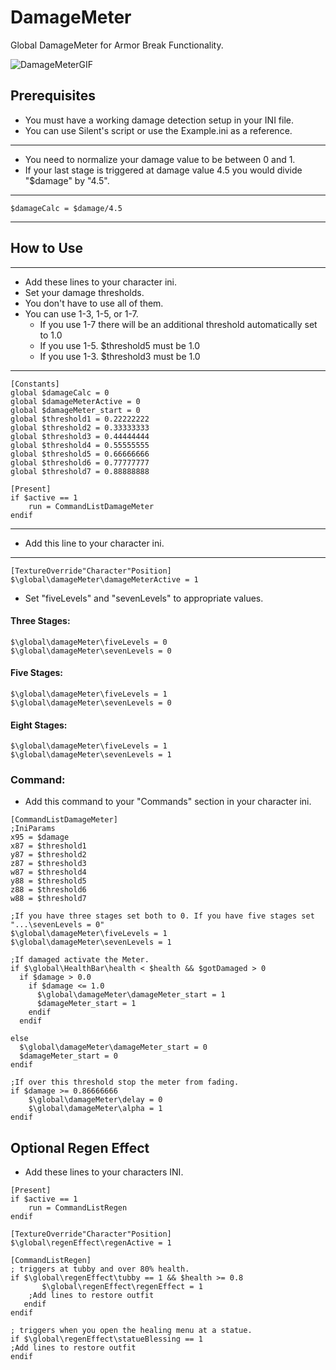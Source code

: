 
# DamageMeter
Global DamageMeter for Armor Break Functionality.

![DamageMeterGIF](https://github.com/a4happy20/DamageMeter/assets/84645516/2d30b4f0-7dce-40f0-8c04-48fbef527724)

					
## Prerequisites

				

- You must have a working damage detection setup in your INI file.
- You can use Silent's script or use the Example.ini as a reference.
---
				
- You need to normalize your damage value to be between 0 and 1.
- If your last stage is triggered at damage value 4.5 you would divide "$damage" by "4.5".
---
				      
~~~
$damageCalc = $damage/4.5
~~~
***
				    
## How to Use
---
				   
- Add these lines to your character ini.
- Set your damage thresholds.
- You don't have to use all of them.
- You can use 1-3, 1-5, or 1-7.
  - If you use 1-7 there will be an additional threshold automatically set to 1.0
  - If you use 1-5. $threshold5 must be 1.0
  - If you use 1-3. $threshold3 must be 1.0

---				
~~~
[Constants]
global $damageCalc = 0
global $damageMeterActive = 0
global $damageMeter_start = 0
global $threshold1 = 0.22222222
global $threshold2 = 0.33333333
global $threshold3 = 0.44444444
global $threshold4 = 0.55555555
global $threshold5 = 0.66666666
global $threshold6 = 0.77777777
global $threshold7 = 0.88888888

[Present]
if $active == 1
    run = CommandListDamageMeter
endif
~~~
---
			     
- Add this line to your character ini.
---
			   
~~~
[TextureOverride"Character"Position]
$\global\damageMeter\damageMeterActive = 1
~~~

			     

- Set "fiveLevels" and "sevenLevels" to appropriate values.

			     
#### Three Stages:
                                     
~~~
$\global\damageMeter\fiveLevels = 0
$\global\damageMeter\sevenLevels = 0
~~~
                          
#### Five Stages:
                                   
~~~
$\global\damageMeter\fiveLevels = 1
$\global\damageMeter\sevenLevels = 0
~~~
                    
#### Eight Stages:
                                   
~~~
$\global\damageMeter\fiveLevels = 1
$\global\damageMeter\sevenLevels = 1
~~~
                                   

### Command:
                      
- Add this command to your "Commands" section in your character ini.
            
~~~
[CommandListDamageMeter]
;IniParams
x95 = $damage
x87 = $threshold1
y87 = $threshold2
z87 = $threshold3
w87 = $threshold4
y88 = $threshold5
z88 = $threshold6
w88 = $threshold7

;If you have three stages set both to 0. If you have five stages set "...\sevenLevels = 0"
$\global\damageMeter\fiveLevels = 1
$\global\damageMeter\sevenLevels = 1

;If damaged activate the Meter.
if $\global\HealthBar\health < $health && $gotDamaged > 0
  if $damage > 0.0
    if $damage <= 1.0
      $\global\damageMeter\damageMeter_start = 1
      $damageMeter_start = 1
    endif
  endif

else
  $\global\damageMeter\damageMeter_start = 0
  $damageMeter_start = 0
endif

;If over this threshold stop the meter from fading.
if $damage >= 0.86666666
	$\global\damageMeter\delay = 0
	$\global\damageMeter\alpha = 1
endif
~~~
	
## Optional Regen Effect

 - Add these lines to your characters INI.
	 
	 
~~~
[Present]
if $active == 1
    run = CommandListRegen
endif

[TextureOverride"Character"Position]
$\global\regenEffect\regenActive = 1

[CommandListRegen]
; triggers at tubby and over 80% health.
if $\global\regenEffect\tubby == 1 && $health >= 0.8
       $\global\regenEffect\regenEffect = 1
	;Add lines to restore outfit
   endif
endif

; triggers when you open the healing menu at a statue.
if $\global\regenEffect\statueBlessing == 1
;Add lines to restore outfit
endif
~~~
